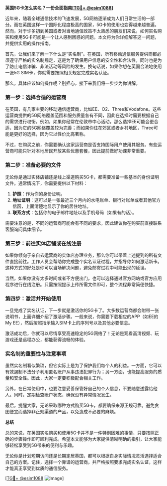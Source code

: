 **英国5G卡怎么实名？一份全面指南[[TG💪+ @esim1088](https://t.me/s/esim1088)]**

近年来，随着全球通信技术的飞速发展，5G网络逐渐成为人们日常生活的一部分。而在英国这样一个国际化程度极高的国家，5G卡的使用也变得越来越普遍。然而，对于许多初到英国或者对当地通信政策不太熟悉的朋友们来说，如何实名购买和使用5G卡可能是一个让人感到困惑的问题。本文将为你详细解答这一问题，并提供实用的操作指南。

首先，让我们来了解一下什么是“实名制”。在英国，所有移动通信服务提供商都必须遵守严格的实名制规定，这是为了确保用户信息的安全性和合法性，同时也是为了防止电信诈骗、非法活动等风险的发生。换句话说，如果你想在英国合法地使用一张5G SIM卡，你就需要按照相关规定完成实名认证。

那么，具体应该如何操作呢？别担心，接下来我们将一步步为你讲解。

### 第一步：选择合适的运营商

在英国，有几家主要的移动通信运营商，比如EE、O2、Three和Vodafone。这些运营商提供的5G网络覆盖范围和服务质量各有不同，因此在选择时需要根据自己的需求进行权衡。例如，如果你经常在伦敦市中心活动，那么选择EE可能会更合适，因为它的5G网络覆盖较为完善；而如果你住在郊区或者乡村地区，Three可能是更好的选择，因为它以性价比高著称。

不过，在购买之前，你需要确认这家运营商是否支持国际用户使用其服务。有些运营商可能只针对本地居民开放某些优惠套餐，因此提前做好功课非常重要。

### 第二步：准备必要的文件

无论你是通过实体店铺还是线上渠道购买5G卡，都需要准备一些基本的身份证明文件。通常情况下，你需要提供以下材料：

1. **护照**：作为你的身份证明。
2. **地址证明**：这可以是一张最近三个月内的水电账单、银行对账单或者其他官方信函，上面清楚地显示了你的居住地址。
3. **联系方式**：包括你的电子邮件地址以及手机号码（如果有的话）。

需要注意的是，不同的运营商可能会有不同的要求，因此建议你在购买前直接联系客服询问具体细节。

### 第三步：前往实体店铺或在线注册

如果你倾向于亲自去运营商的实体店办理业务，那么你可以带着上述提到的所有文件直接前往。工作人员会帮助你完成整个实名认证过程，并指导你如何激活新卡。这种方式的好处是你可以当场解决问题，避免邮寄过程中可能出现的延误。

当然，如果你没有太多时间或者不方便出门，也可以选择通过官方网站或官方应用程序进行在线注册。只需按照提示上传所需文件即可，整个流程非常简便快捷。

### 第四步：激活并开始使用

一旦完成了实名认证，下一步就是激活你的5G卡了。大多数运营商都会附带一张说明书，上面详细介绍了激活步骤。一般来说，你需要下载相应的APP（如EE的My EE），然后按照指示输入SIM卡上的序列号以及其他必要信息。

激活成功后，你就可以尽情享受高速稳定的5G网络了！无论是观看高清视频、玩游戏还是远程办公，都能获得流畅的体验。

### 实名制的重要性与注意事项

虽然实名制看似繁琐，但它实际上是为了保护我们每个人的利益。一方面，它可以有效遏制不法分子利用匿名账户从事违法犯罪行为；另一方面，也能提高服务的质量和安全性。因此，大家一定要积极配合相关工作。

另外，在日常使用中，也要注意妥善保管好自己的个人信息，不要随意透露给他人。同时，定期检查账户状态，确保没有异常情况发生。

最后，提醒大家，无论采取哪种方式购买5G卡，都要确保来源正规可靠。避免贪图便宜而选择非正规渠道的产品，以免造成不必要的麻烦。

**总结**

总的来说，在英国实名购买和使用5G卡并不是一件特别困难的事情，只要按照正确的步骤操作即可顺利完成。希望本文能够为大家提供清晰明确的指引，让大家能够轻松享受到5G带来的便利与乐趣。

无论你是计划短期访问还是长期定居英国，都可以根据自身实际情况灵活选择适合自己的方案。记住，选择一个靠谱的运营商，并严格按照要求完成实名认证，这样才能真正享受到优质的通信服务。

[[TG💪+ @esim1088](https://t.me/s/esim1088) ![Image](https://i.postimg.cc/4NQfJmqS/Snipaste-2025-05-13-00-14-12.png)]